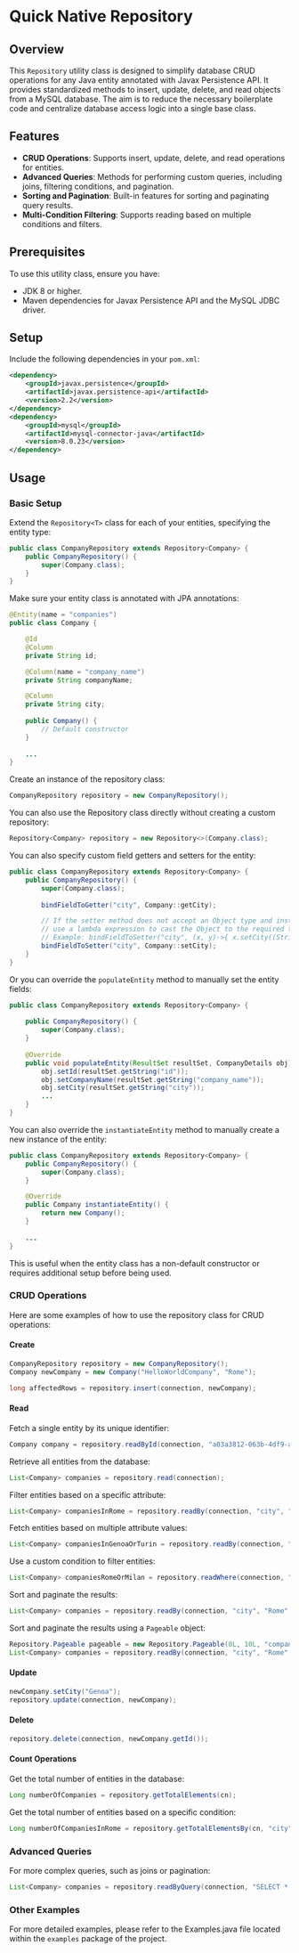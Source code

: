 # Quick Native Repository

## Overview

This `Repository` utility class is designed to simplify database CRUD operations for any Java entity annotated with Javax Persistence API. It provides standardized methods to insert, update, delete, and read objects from a MySQL database. The aim is to reduce the necessary boilerplate code and centralize database access logic into a single base class.

## Features

- **CRUD Operations**: Supports insert, update, delete, and read operations for entities.
- **Advanced Queries**: Methods for performing custom queries, including joins, filtering conditions, and pagination.
- **Sorting and Pagination**: Built-in features for sorting and paginating query results.
- **Multi-Condition Filtering**: Supports reading based on multiple conditions and filters.

## Prerequisites

To use this utility class, ensure you have:
- JDK 8 or higher.
- Maven dependencies for Javax Persistence API and the MySQL JDBC driver.

## Setup

Include the following dependencies in your `pom.xml`:

```xml
<dependency>
    <groupId>javax.persistence</groupId>
    <artifactId>javax.persistence-api</artifactId>
    <version>2.2</version>
</dependency>
<dependency>
    <groupId>mysql</groupId>
    <artifactId>mysql-connector-java</artifactId>
    <version>8.0.23</version>
</dependency>
```

## Usage

### Basic Setup

Extend the `Repository<T>` class for each of your entities, specifying the entity type:

```java
public class CompanyRepository extends Repository<Company> {
    public CompanyRepository() {
        super(Company.class);
    }
}
```

Make sure your entity class is annotated with JPA annotations:

```java
@Entity(name = "companies")
public class Company {

    @Id
    @Column
    private String id;

    @Column(name = "company_name")
    private String companyName;

    @Column
    private String city;
    
    public Company() {
        // Default constructor
    }
    
    ...
}
```

Create an instance of the repository class:

```java
CompanyRepository repository = new CompanyRepository();
```

You can also use the Repository class directly without creating a custom repository:

```java
Repository<Company> repository = new Repository<>(Company.class);
```

You can also specify custom field getters and setters for the entity:

```java
public class CompanyRepository extends Repository<Company> {
    public CompanyRepository() {
        super(Company.class);
        
        bindFieldToGetter("city", Company::getCity);

        // If the setter method does not accept an Object type and instead expects a specific type (e.g., String),
        // use a lambda expression to cast the Object to the required type before passing it to the setter method.
        // Example: bindFieldToSetter("city", (x, y)->{ x.setCity((String)y); });
        bindFieldToSetter("city", Company::setCity);
    }
}
```

Or you can override the `populateEntity` method to manually set the entity fields:

```java
public class CompanyRepository extends Repository<Company> {
    
    public CompanyRepository() {
        super(Company.class);
    }
    
    @Override
    public void populateEntity(ResultSet resultSet, CompanyDetails obj) throws SQLException {
        obj.setId(resultSet.getString("id"));
        obj.setCompanyName(resultSet.getString("company_name"));
        obj.setCity(resultSet.getString("city"));
        ...
    }
}
```

You can also override the `instantiateEntity` method to manually create a new instance of the entity:

```java
public class CompanyRepository extends Repository<Company> {
    public CompanyRepository() {
        super(Company.class);
    }

    @Override
    public Company instantiateEntity() {
        return new Company();
    }
    
    ...
}
```

This is useful when the entity class has a non-default constructor or requires additional setup before being used.

### CRUD Operations

Here are some examples of how to use the repository class for CRUD operations:

#### Create
```java
CompanyRepository repository = new CompanyRepository();
Company newCompany = new Company("HelloWorldCompany", "Rome");

long affectedRows = repository.insert(connection, newCompany);
```

#### Read

Fetch a single entity by its unique identifier:

```java
Company company = repository.readById(connection, "a03a3812-063b-4df9-a945-d87d4abd6d77");
```

Retrieve all entities from the database:

```java
List<Company> companies = repository.read(connection);
```

Filter entities based on a specific attribute:

```java
List<Company> companiesInRome = repository.readBy(connection, "city", "Rome");
```

Fetch entities based on multiple attribute values:

```java
List<Company> companiesInGenoaOrTurin = repository.readBy(connection, "city", Arrays.asList("Genoa", "Turin"));
```

Use a custom condition to filter entities:

```java
List<Company> companiesRomeOrMilan = repository.readWhere(connection, "city = 'Rome' OR city = 'Milan'");
```

Sort and paginate the results:

```java
List<Company> companies = repository.readBy(connection, "city", "Rome", "company_name DESC", 10L, 0L); // (..., orderByClause, limit, offset)
```

Sort and paginate the results using a `Pageable` object:

```java
Repository.Pageable pageable = new Repository.Pageable(0L, 10L, "companyName", "desc"); // (page, size, sort, order)
List<Company> companies = repository.readBy(connection, "city", "Rome", pageable);
```

#### Update
```java
newCompany.setCity("Genoa");
repository.update(connection, newCompany);
```

#### Delete
```java
repository.delete(connection, newCompany.getId());
```

#### Count Operations

Get the total number of entities in the database:

```java
Long numberOfCompanies = repository.getTotalElements(cn);
```

Get the total number of entities based on a specific condition:

```java
Long numberOfCompaniesInRome = repository.getTotalElementsBy(cn, "city", "Rome");
```

### Advanced Queries

For more complex queries, such as joins or pagination:

```java
List<Company> companies = repository.readByQuery(connection, "SELECT * FROM companies WHERE city = ?;", "Rome");
```

### Other Examples

For more detailed examples, please refer to the Examples.java file located within the `examples`  package of the project.


